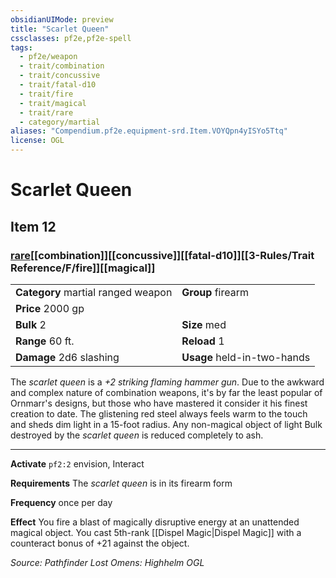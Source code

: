 ```yaml
---
obsidianUIMode: preview
title: "Scarlet Queen"
cssclasses: pf2e,pf2e-spell
tags:
  - pf2e/weapon
  - trait/combination
  - trait/concussive
  - trait/fatal-d10
  - trait/fire
  - trait/magical
  - trait/rare
  - category/martial
aliases: "Compendium.pf2e.equipment-srd.Item.VOYQpn4yISYo5Ttq"
license: OGL
---
```

# Scarlet Queen
## Item 12
### [rare](rare.md "Rare Rarity Trait")[[combination]][[concussive]][[fatal-d10]][[3-Rules/Trait Reference/F/fire]][[magical]]

|  |  |
| -- | -- |
| **Category** martial ranged weapon | **Group** firearm |
| **Price** 2000 gp |  |
| **Bulk** 2 | **Size** med |
|**Range** 60 ft.| **Reload** 1|
| **Damage** 2d6 slashing  | **Usage** held-in-two-hands |



The _scarlet queen_ is a _+2 striking flaming hammer gun_. Due to the awkward and complex nature of combination weapons, it's by far the least popular of Ornmarr's designs, but those who have mastered it consider it his finest creation to date. The glistening red steel always feels warm to the touch and sheds dim light in a 15-foot radius. Any non-magical object of light Bulk destroyed by the _scarlet queen_ is reduced completely to ash.

* * *

**Activate** `pf2:2` envision, Interact

**Requirements** The _scarlet queen_ is in its firearm form

**Frequency** once per day

**Effect** You fire a blast of magically disruptive energy at an unattended magical object. You cast 5th-rank [[Dispel Magic|Dispel Magic]] with a counteract bonus of +21 against the object.

*Source: Pathfinder Lost Omens: Highhelm*
*OGL*